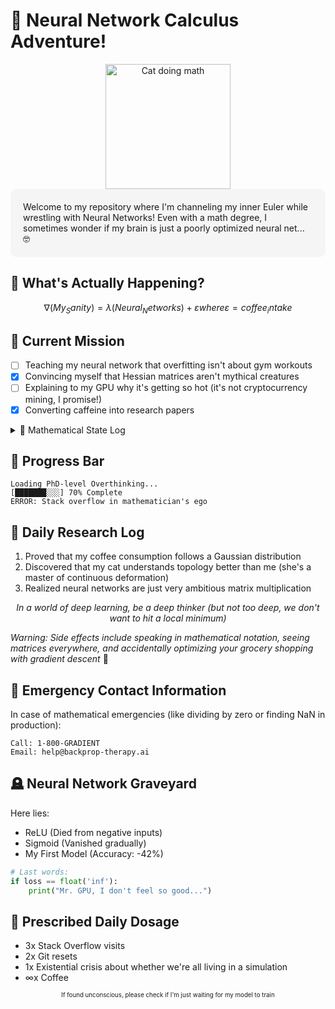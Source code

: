 # 🧠 Neural Network Calculus Adventure! 
<div align="center">
    <img src="https://raw.githubusercontent.com/JoeyBling/JoeyBling/master/pic/pusheencode.gif" width="200" alt="Cat doing math" />
</div>

<div style="background-color: #f5f5f5; padding: 20px; border-radius: 10px;">
Welcome to my repository where I'm channeling my inner Euler while wrestling with Neural Networks! Even with a math degree, I sometimes wonder if my brain is just a poorly optimized neural net... 🤓
</div>

## 🤔 What's Actually Happening?
```math
∇(My_Sanity) = λ(Neural_Networks) + ε
where ε = coffee_intake
```

## 🎯 Current Mission
- [ ] Teaching my neural network that overfitting isn't about gym workouts
- [x] Convincing myself that Hessian matrices aren't mythical creatures
- [ ] Explaining to my GPU why it's getting so hot (it's not cryptocurrency mining, I promise!)
- [x] Converting caffeine into research papers

<details>
<summary>🧮 Mathematical State Log</summary>

- Morning: "Let's derive some elegant proofs!"
- Afternoon: "Is this a tensor or my tangled headphones?"
- Evening: "Maybe the real gradients were the friends we made along the way"
- Night: "Dear diary, today I dreamt in higher dimensions..."

</details>

## 🚀 Progress Bar
```
Loading PhD-level Overthinking...
[███████░░░] 70% Complete
ERROR: Stack overflow in mathematician's ego
```

## 📝 Daily Research Log
1. Proved that my coffee consumption follows a Gaussian distribution
2. Discovered that my cat understands topology better than me (she's a master of continuous deformation)
3. Realized neural networks are just very ambitious matrix multiplication

<div align="center">
<i>In a world of deep learning, be a deep thinker (but not too deep, we don't want to hit a local minimum)</i>
</div>

*Warning: Side effects include speaking in mathematical notation, seeing matrices everywhere, and accidentally optimizing your grocery shopping with gradient descent* 🧮

## 🏥 Emergency Contact Information
In case of mathematical emergencies (like dividing by zero or finding NaN in production):
```
Call: 1-800-GRADIENT
Email: help@backprop-therapy.ai
```

## 🪦 Neural Network Graveyard
Here lies:
- ReLU (Died from negative inputs)
- Sigmoid (Vanished gradually)
- My First Model (Accuracy: -42%)
```python
# Last words:
if loss == float('inf'):
    print("Mr. GPU, I don't feel so good...")
```

## 💊 Prescribed Daily Dosage
- 3x Stack Overflow visits
- 2x Git resets
- 1x Existential crisis about whether we're all living in a simulation
- ∞x Coffee

<div align="center">
    <sub><sup>If found unconscious, please check if I'm just waiting for my model to train</sup></sub>
</div>
